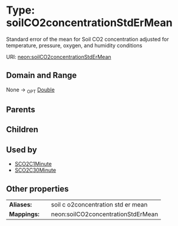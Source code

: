 
# Type: soilCO2concentrationStdErMean


Standard error of the mean for Soil CO2 concentration adjusted for temperature, pressure, oxygen, and humidity conditions

URI: [neon:soilCO2concentrationStdErMean](https://data.neonscience.org/soilCO2concentrationStdErMean)


## Domain and Range

None ->  <sub>OPT</sub> [Double](types/Double.md)

## Parents


## Children


## Used by

 * [SCO2C1Minute](SCO2C1Minute.md)
 * [SCO2C30Minute](SCO2C30Minute.md)

## Other properties

|  |  |  |
| --- | --- | --- |
| **Aliases:** | | soil c o2concentration std er mean |
| **Mappings:** | | neon:soilCO2concentrationStdErMean |

